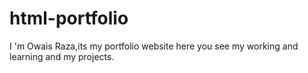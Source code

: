 # html-portfolio
I 'm Owais Raza,its my portfolio website here you see my working and  learning and my projects.
